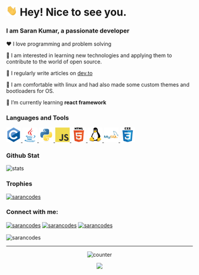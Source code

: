 <h1><img src="https://github.com/sarancodes/sarancodes/blob/66f6f67d57f39fa4026e9d98b500a8dd13a773af/wave.gif" width="30px"> Hey! Nice to see you.</h1>

<h3>I am Saran Kumar, a passionate developer</h3>

 ♥️ I love programming and problem solving

🎯 I am interested in learning new technologies and applying them to contribute to the world of open source. 

📝 I regularly write articles on [dev.to](https://dev.to/sarancodes)

🐧 I am comfortable with linux and had also made some custom themes and bootloaders for OS.


🌱 I’m currently learning **react framework**
<h3>Languages and Tools</h3>
<p align="left"> <a href="https://www.cprogramming.com/" target="_blank" rel="noreferrer"> <img src="https://raw.githubusercontent.com/devicons/devicon/master/icons/c/c-original.svg" alt="c" width="40" height="40"/> </a> 
 <a href="https://www.java.com" target="_blank" rel="noreferrer"> <img src="https://raw.githubusercontent.com/devicons/devicon/master/icons/java/java-original.svg" alt="java" width="40" height="40"/> </a> <a href="https://www.python.org" target="_blank" rel="noreferrer"> <img src="https://raw.githubusercontent.com/devicons/devicon/master/icons/python/python-original.svg" alt="python" width="40" height="40"/> </a> <a href="https://developer.mozilla.org/en-US/docs/Web/JavaScript" target="_blank" rel="noreferrer"> <img src="https://raw.githubusercontent.com/devicons/devicon/master/icons/javascript/javascript-original.svg" alt="javascript" width="40" height="40"/> </a> <a href="https://www.linux.org/" target="_blank" rel="noreferrer"><a href="https://www.w3.org/html/" target="_blank" rel="noreferrer"> <img src="https://raw.githubusercontent.com/devicons/devicon/master/icons/html5/html5-original-wordmark.svg" alt="html5" width="40" height="40"/> </a> <a href="https://www.linux.org/" target="_blank" rel="noreferrer"> <img src="https://raw.githubusercontent.com/devicons/devicon/master/icons/linux/linux-original.svg" alt="linux" width="40" height="40"/> </a> <a href="https://www.mysql.com/" target="_blank" rel="noreferrer"> <img src="https://raw.githubusercontent.com/devicons/devicon/master/icons/mysql/mysql-original-wordmark.svg" alt="mysql" width="40" height="40"/> </a><a href="https://www.w3schools.com/css/" target="_blank" rel="noreferrer"> <img src="https://raw.githubusercontent.com/devicons/devicon/master/icons/css3/css3-original-wordmark.svg" alt="css3" width="40" height="40"/> </a>
</p>
<h3>Github Stat</h3>
<p> <img alt="stats" src="https://github-readme-stats.vercel.app/api?username=sarancodes&show_icons=true&theme=tokyonight"/>
</p>

<h3>Trophies</h3>
<p align="left"> <a href="https://github.com/sarancodes"><img src="https://github-profile-trophy.vercel.app/?username=sarancodes" alt="sarancodes" /></a> </p>



<h3 align="left">Connect with me:</h3>
<p align="left">
<a href="https://dev.to/sarancodes" target="blank"><img align="center" src="https://raw.githubusercontent.com/rahuldkjain/github-profile-readme-generator/master/src/images/icons/Social/devto.svg" alt="sarancodes" height="30" width="40" /></a>
<a href="https://twitter.com/sarancodes" target="blank"><img align="center" src="https://raw.githubusercontent.com/rahuldkjain/github-profile-readme-generator/master/src/images/icons/Social/twitter.svg" alt="sarancodes" height="30" width="40" /></a>
<a href="https://www.hackerrank.com/sarancodes" target="blank"><img align="center" src="https://raw.githubusercontent.com/rahuldkjain/github-profile-readme-generator/master/src/images/icons/Social/hackerrank.svg" alt="sarancodes" height="30" width="40" /></a>
</p>

<p><img align="center" src="https://github-readme-streak-stats.herokuapp.com/?user=sarancodes" alt="sarancodes" /></p>

------------

<p align="center"><img alt="counter" src="https://komarev.com/ghpvc/?username=sarancodes&color=blueviolet"/> </p>
<p align="center"><img src="https://github.com/thmsgbrt/thmsgbrt/workflows/README%20build/badge.svg" />

